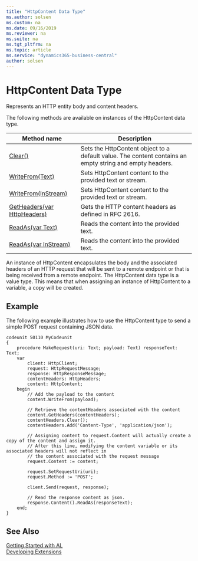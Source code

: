 ```yaml
---
title: "HttpContent Data Type"
ms.author: solsen
ms.custom: na
ms.date: 09/16/2019
ms.reviewer: na
ms.suite: na
ms.tgt_pltfrm: na
ms.topic: article
ms.service: "dynamics365-business-central"
author: solsen
---
```

[//]: # (START>DO_NOT_EDIT)
[//]: # (IMPORTANT:Do not edit any of the content between here and the END>DO_NOT_EDIT.)
[//]: # (Any modifications should be made in the .xml files in the ModernDev repo.)
# HttpContent Data Type
Represents an HTTP entity body and content headers.



The following methods are available on instances of the HttpContent data type.

|Method name|Description|
|-----------|-----------|
|[Clear()](httpcontent-clear-method.md)|Sets the HttpContent object to a default value. The content contains an empty string and empty headers.|
|[WriteFrom(Text)](httpcontent-writefrom-text-method.md)|Sets HttpContent content to the provided text or stream.|
|[WriteFrom(InStream)](httpcontent-writefrom-instream-method.md)|Sets HttpContent content to the provided text or stream.|
|[GetHeaders(var HttpHeaders)](httpcontent-getheaders-method.md)|Gets the HTTP content headers as defined in RFC 2616.|
|[ReadAs(var Text)](httpcontent-readas-text-method.md)|Reads the content into the provided text.|
|[ReadAs(var InStream)](httpcontent-readas-instream-method.md)|Reads the content into the provided text.|

[//]: # (IMPORTANT: END>DO_NOT_EDIT)

An instance of HttpContent encapsulates the body and the associated headers of an HTTP request that will be sent to a remote endpoint or that is being received from a remote endpoint.
The HttpContent data type is a value type. This means that when assigning an instance of HttpContent to a variable, a copy will be created. 

## Example
The following example illustrates how to use the HttpContent type to send a simple POST request containing JSON data.

```
codeunit 50110 MyCodeunit
{
    procedure MakeRequest(uri: Text; payload: Text) responseText: Text;
    var
        client: HttpClient;
        request: HttpRequestMessage;
        response: HttpResponseMessage;
        contentHeaders: HttpHeaders;
        content: HttpContent;
    begin
        // Add the payload to the content
        content.WriteFrom(payload);

        // Retrieve the contentHeaders associated with the content
        content.GetHeaders(contentHeaders);
        contentHeaders.Clear();
        contentHeaders.Add('Content-Type', 'application/json');

        // Assigning content to request.Content will actually create a copy of the content and assign it.
        // After this line, modifying the content variable or its associated headers will not reflect in 
        // the content associated with the request message
        request.Content := content;

        request.SetRequestUri(uri);
        request.Method := 'POST';

        client.Send(request, response);

        // Read the response content as json.
        response.Content().ReadAs(responseText);
    end;
}

```

## See Also
[Getting Started with AL](../../devenv-get-started.md)  
[Developing Extensions](../../devenv-dev-overview.md)  